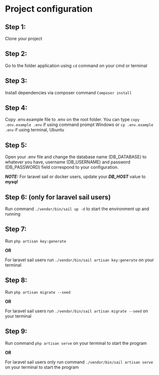 # Project configuration

## Step 1:

Clone your project


## Step 2: 

Go to the folder application using `cd` command on your cmd or terminal


## Step 3:


Install dependencies via composer command `Composer install`


## Step 4:

Copy .env.example file to .env on the root folder. You can type `copy .env.example .env` if using command prompt Windows or `cp .env.example .env` if using terminal, Ubuntu 


## Step 5:

Open your .env file and change the database name (DB_DATABASE) to whatever you have, username (DB_USERNAME) and password (DB_PASSWORD) field correspond to your configuration.

***NOTE:*** For laravel sail or docker users, update your ***DB_HOST*** value to ***mysql***


## Step 6: (only for laravel sail users)

Run command `./vendor/bin/sail up -d` to start the environment up and running


## Step 7:

Run `php artisan key:generate` 

**OR**

For laravel sail users run `./vendor/bin/sail artisan key:generate` on your terminal


## Step 8:

Run `php artisan migrate --seed` 

**OR**

For laravel sail users run `./vendor/bin/sail artisan migrate --seed` on your terminal


## Step 9:

Run command `php artisan serve` on your terminal to start the program

**OR**

For laravel sail users only run command `./vendor/bin/sail artisan serve` on your terminal to start the program